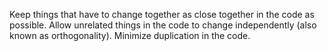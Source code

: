 Keep things that have to change together as close together in the code as possible. 
Allow unrelated things in the code to change independently (also known as orthogonality). 
Minimize duplication in the code. 
